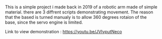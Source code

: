 This is a simple project i made back in 2019 of a robotic arm made of simple material.
there are 3 diffrent scripts demonstrating movement.
The reason that the based is turned manualy is to allow 360 degrees rotaion of the base, since the servo engine is limited.

Link to view demonstration : https://youtu.be/JVIvputNeco 

